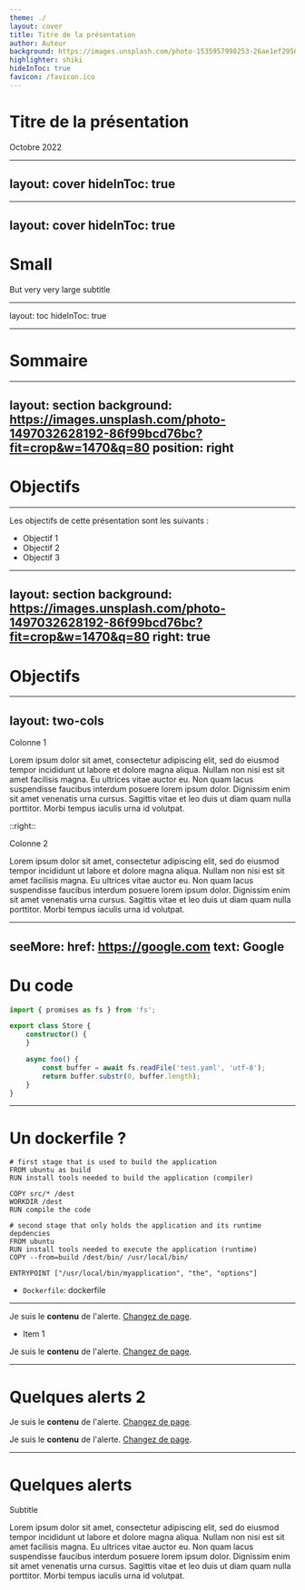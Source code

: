 ```yaml
---
theme: ./
layout: cover
title: Titre de la présentation
author: Auteur
background: https://images.unsplash.com/photo-1535957998253-26ae1ef29506?fit=crop&w=736&q=80
highlighter: shiki
hideInToc: true
favicon: /favicon.ico
---
```


# Titre de la présentation

Octobre 2022

---
layout: cover
hideInToc: true
---

---
layout: cover
hideInToc: true
---

# Small

But very very large subtitle

---
layout: toc
hideInToc: true

---

# Sommaire

<Toc columns="2" listClass="!list-none"> </Toc>


---
layout: section
background: https://images.unsplash.com/photo-1497032628192-86f99bcd76bc?fit=crop&w=1470&q=80
position: right
---
# <carbon-ai-status-complete/> Objectifs

---

Les objectifs de cette présentation sont les suivants :
- Objectif 1
- Objectif 2
- Objectif 3

---
layout: section
background: https://images.unsplash.com/photo-1497032628192-86f99bcd76bc?fit=crop&w=1470&q=80
right: true
---

# Objectifs

---
layout: two-cols
---

Colonne 1

Lorem ipsum dolor sit amet, consectetur adipiscing elit, sed do eiusmod tempor incididunt ut labore et dolore magna aliqua. Nullam non nisi est sit amet facilisis magna. Eu ultrices vitae auctor eu. Non quam lacus suspendisse faucibus interdum posuere lorem ipsum dolor. Dignissim enim sit amet venenatis urna cursus. Sagittis vitae et leo duis ut diam quam nulla porttitor. Morbi tempus iaculis urna id volutpat.

::right::

Colonne 2

Lorem ipsum dolor sit amet, consectetur adipiscing elit, sed do eiusmod tempor incididunt ut labore et dolore magna aliqua. Nullam non nisi est sit amet facilisis magna. Eu ultrices vitae auctor eu. Non quam lacus suspendisse faucibus interdum posuere lorem ipsum dolor. Dignissim enim sit amet venenatis urna cursus. Sagittis vitae et leo duis ut diam quam nulla porttitor. Morbi tempus iaculis urna id volutpat.


---
seeMore:
    href: https://google.com
    text: Google
---

# Du code

```ts
import { promises as fs } from 'fs';

export class Store {
    constructor() {
    }

    async foo() {
        const buffer = await fs.readFile('test.yaml', 'utf-8');
        return buffer.substr(0, buffer.length);
    }
}
```

---

# Un dockerfile ?

```docker	
# first stage that is used to build the application
FROM ubuntu as build
RUN install tools needed to build the application (compiler)

COPY src/* /dest
WORKDIR /dest
RUN compile the code

# second stage that only holds the application and its runtime depdencies
FROM ubuntu
RUN install tools needed to execute the application (runtime)
COPY --from=build /dest/bin/ /usr/local/bin/

ENTRYPOINT ["/usr/local/bin/myapplication", "the", "options"]
```
- `Dockerfile`: dockerfile

---

<Alert title="Titre de l'alerte" color="orange">

Je suis le **contenu** de l'alerte. [Changez de page](/1).

</Alert>

<Alert class="mt-8" title="Titre de l'alerte" color="red">

- Item 1

</Alert>

<Alert class="mt-8" title="Titre de l'alerte" color="yellow">

Je suis le **contenu** de l'alerte. [Changez de page](/1).

</Alert>

---

# Quelques alerts 2

<Alert class="mt-8" title="Titre de l'alerte" color="blue">

Je suis le **contenu** de l'alerte. [Changez de page](/1).

</Alert>

<Alert class="mt-8" title="Titre de l'alerte" color="green">

Je suis le **contenu** de l'alerte. [Changez de page](/1).

</Alert>

---

# Quelques alerts

Subtitle

Lorem ipsum dolor sit amet, consectetur adipiscing elit, sed do eiusmod tempor incididunt ut labore et dolore magna aliqua. Nullam non nisi est sit amet facilisis magna. Eu ultrices vitae auctor eu. Non quam lacus suspendisse faucibus interdum posuere lorem ipsum dolor. Dignissim enim sit amet venenatis urna cursus. Sagittis vitae et leo duis ut diam quam nulla porttitor. Morbi tempus iaculis urna id volutpat.

